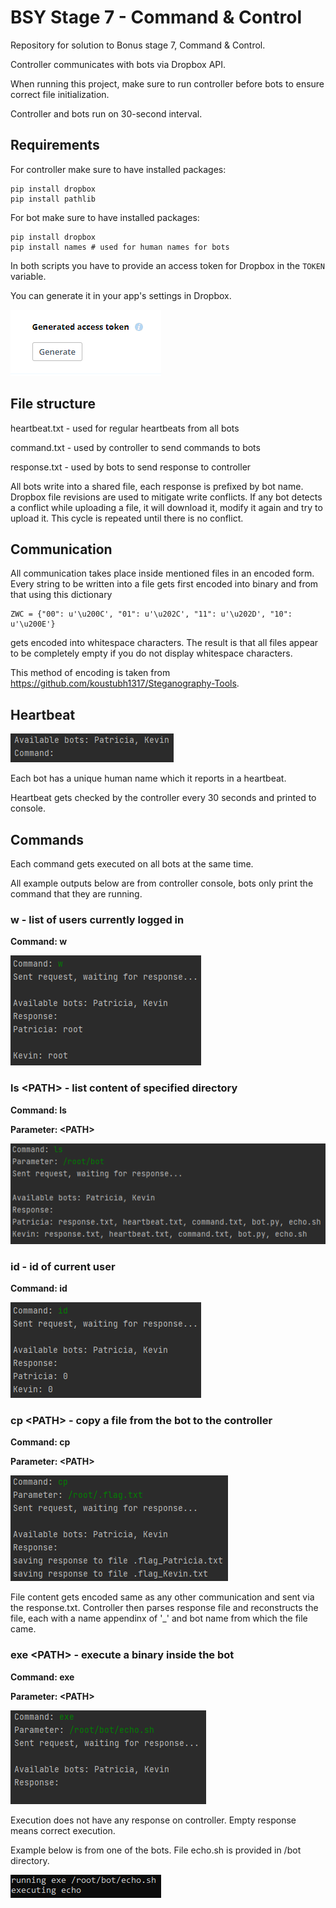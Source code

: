 # BSY Stage 7 - Command & Control

Repository for solution to Bonus stage 7, Command & Control.

Controller communicates with bots via Dropbox API.

When running this project, make sure to run controller before bots to ensure correct file initialization.

Controller and bots run on 30-second interval.

## Requirements

For controller make sure to have installed packages:
```
pip install dropbox
pip install pathlib
```

For bot make sure to have installed packages:
```
pip install dropbox
pip install names # used for human names for bots
```

In both scripts you have to provide an access token for Dropbox in the `TOKEN` variable.

You can generate it in your app's settings in Dropbox.

![token.png](img/token.png)

## File structure

heartbeat.txt - used for regular heartbeats from all bots

command.txt - used by controller to send commands to bots

response.txt - used by bots to send response to controller

All bots write into a shared file, each response is prefixed by bot name. Dropbox file revisions are used to mitigate write conflicts. If any bot detects a conflict while uploading a file, it will download it, modify it again and try to upload it. This cycle is repeated until there is no conflict.

## Communication

All communication takes place inside mentioned files in an encoded form. Every string to be written into a file gets first encoded into binary and from that using this dictionary
```
ZWC = {"00": u'\u200C', "01": u'\u202C', "11": u'\u202D', "10": u'\u200E'}
``` 
gets encoded into whitespace characters. The result is that all files appear to be completely empty if you do not display whitespace characters.

This method of encoding is taken from https://github.com/koustubh1317/Steganography-Tools.

## Heartbeat

![heartbeat.png](img/heartbeat.png)

Each bot has a unique human name which it reports in a heartbeat.

Heartbeat gets checked by the controller every 30 seconds and printed to console.

## Commands

Each command gets executed on all bots at the same time.

All example outputs below are from controller console, bots only print the command that they are running.

### w - list of users currently logged in

**Command: w**

![w.png](img/w.png)

### ls \<PATH> - list content of specified directory

**Command: ls**

**Parameter: \<PATH>**

![ls.png](img/ls.png)

### id - id of current user

**Command: id**

![id.png](img/id.png)

### cp \<PATH> - copy a file from the bot to the controller

**Command: cp**

**Parameter: \<PATH>**

![cp.png](img/cp.png)

File content gets encoded same as any other communication and sent via the response.txt. Controller then parses response file and reconstructs the file, each with a name appendinx of '_' and bot name from which the file came.

### exe \<PATH> - execute a binary inside the bot

**Command: exe**

**Parameter: \<PATH>**

![exe_controller.png](img/exe_controller.png)

Execution does not have any response on controller. Empty response means correct execution.

Example below is from one of the bots. File echo.sh is provided in /bot directory.

![exe_bot.png](img/exe_bot.png)